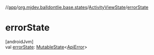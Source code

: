 //[app](../../../index.md)/[org.mjdev.balldontlie.base.states](../index.md)/[ActivityViewState](index.md)/[errorState](error-state.md)

# errorState

[androidJvm]\
val [errorState](error-state.md): [MutableState](https://developer.android.com/reference/kotlin/androidx/compose/runtime/MutableState.html)&lt;[ApiError](../../org.mjdev.balldontlie.error/-api-error/index.md)&gt;
